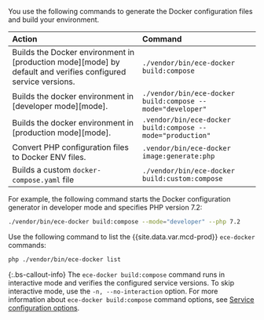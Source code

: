 You use the following commands to generate the Docker configuration files and build your environment.

Action | Command
:----- | :------
Builds the Docker environment in [production mode][mode] by default and verifies configured service versions. | `./vendor/bin/ece-docker build:compose`
Builds the docker environment in [developer mode][mode]. | `./vendor/bin/ece-docker build:compose --mode="developer"`
Builds the docker environment in [production mode][mode]. |`.vendor/bin/ece-docker build:compose --mode="production"`
Convert PHP configuration files to Docker ENV files. | `.vendor/bin/ece-docker image:generate:php`
Builds a custom `docker-compose.yaml` file | `./vendor/bin/ece-docker build:custom:compose`

For example, the following command starts the Docker configuration generator in developer mode and specifies PHP version 7.2:

```bash
./vendor/bin/ece-docker build:compose --mode="developer" --php 7.2
```

Use the following command to list the {{site.data.var.mcd-prod}} `ece-docker` commands:

```bash
php ./vendor/bin/ece-docker list
```

{:.bs-callout-info}
The `ece-docker build:compose` command runs in interactive mode and verifies the configured service versions. To skip interactive mode, use the `-n, --no-interaction` option. For more information about `ece-docker build:compose` command options, see [Service configuration options]({{site.baseurl}}/cloud/docker/docker-containers.html#service-configuration-options).

